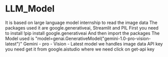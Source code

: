 # LLM_Model
It is based on large language model internship to read the image data 
The packages used it are google.generativeai, Streamlit and PIL
First you need to install !pip install google.generativeai 
And then import the packages 
The Model used is "model=genai.GenerativeModel("gemini-1.0-pro-vision-latest")"
Gemini - pro - Vision - Latest model we handles image data 
API key you need get it from google.aistudio where we need click on get-api key 
